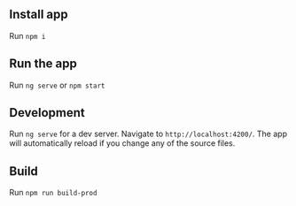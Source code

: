 ## Install app
Run `npm i`

## Run the app
Run `ng serve` or `npm start`


## Development
Run `ng serve` for a dev server. Navigate to `http://localhost:4200/`. The app will automatically reload if you change any of the source files.

## Build
Run `npm run build-prod`

